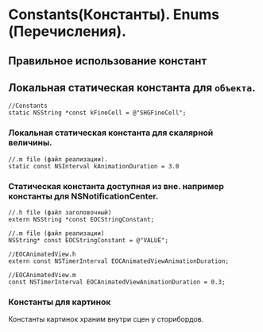 Constants(Константы). Enums (Перечисления).
==

## Правильное использование констант

## Локальная статическая константа для `объекта`.
```objc
//Constants
static NSString *const kFineCell = @"SHGFineCell";
```

### Локальная статическая константа для скалярной величины.

```objc
//.m file (файл реализации).
static const NSInterval kAnimationDuration = 3.0
```

### Статическая константа доступная из вне. например константы для NSNotificationCenter.

```objc
//.h file (файл заголовочный)
extern NSString *const EOCStringConstant;

//.m file (файл реализации)
NSString* const EOCStringConstant = @"VALUE";
```

```objc
//EOCAnimatedView.h
extern const NSTimerInterval EOCAnimatedViewAnimationDuration;

//EOCAnimatedView.m
const NSTimerInterval EOCAnimatedViewAnimationDuration = 0.3;
```

### Константы для картинок

Константы картинок храним внутри сцен у сторибордов.


